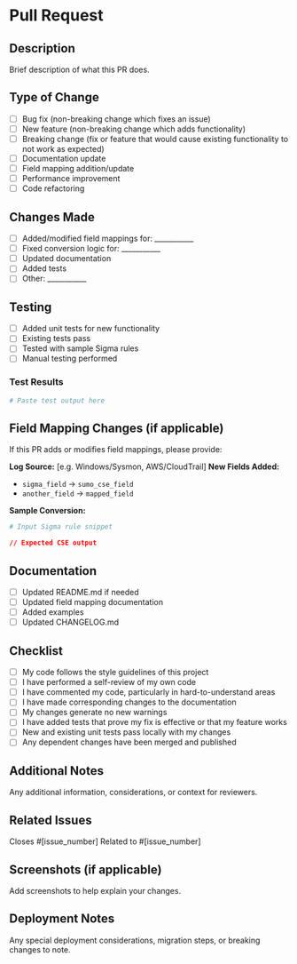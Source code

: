 # Pull Request

## Description
Brief description of what this PR does.

## Type of Change
- [ ] Bug fix (non-breaking change which fixes an issue)
- [ ] New feature (non-breaking change which adds functionality)
- [ ] Breaking change (fix or feature that would cause existing functionality to not work as expected)
- [ ] Documentation update
- [ ] Field mapping addition/update
- [ ] Performance improvement
- [ ] Code refactoring

## Changes Made
- [ ] Added/modified field mappings for: ___________
- [ ] Fixed conversion logic for: ___________
- [ ] Updated documentation
- [ ] Added tests
- [ ] Other: ___________

## Testing
- [ ] Added unit tests for new functionality
- [ ] Existing tests pass
- [ ] Tested with sample Sigma rules
- [ ] Manual testing performed

### Test Results
```bash
# Paste test output here
```

## Field Mapping Changes (if applicable)
If this PR adds or modifies field mappings, please provide:

**Log Source:** [e.g. Windows/Sysmon, AWS/CloudTrail]
**New Fields Added:**
- `sigma_field` → `sumo_cse_field`
- `another_field` → `mapped_field`

**Sample Conversion:**
```yaml
# Input Sigma rule snippet
```
```json
// Expected CSE output
```

## Documentation
- [ ] Updated README.md if needed
- [ ] Updated field mapping documentation
- [ ] Added examples
- [ ] Updated CHANGELOG.md

## Checklist
- [ ] My code follows the style guidelines of this project
- [ ] I have performed a self-review of my own code
- [ ] I have commented my code, particularly in hard-to-understand areas
- [ ] I have made corresponding changes to the documentation
- [ ] My changes generate no new warnings
- [ ] I have added tests that prove my fix is effective or that my feature works
- [ ] New and existing unit tests pass locally with my changes
- [ ] Any dependent changes have been merged and published

## Additional Notes
Any additional information, considerations, or context for reviewers.

## Related Issues
Closes #[issue_number]
Related to #[issue_number]

## Screenshots (if applicable)
Add screenshots to help explain your changes.

## Deployment Notes
Any special deployment considerations, migration steps, or breaking changes to note.
